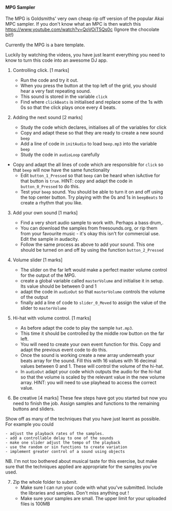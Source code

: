 #### MPG Sampler ####

The MPG is Goldsmiths' very own cheap rip off version of the popular Akai MPC sampler. If you don't know what an MPC is then watch this https://www.youtube.com/watch?v=QoVOiT5Qs0c (Ignore the chocolate bit!)

Currently the MPG is a bare template.

Luckily by watching the videos, you have just learnt everything you need to know to turn this code into an awesome DJ app.

1. Controlling click. [1 marks]
	- Run the code and try it out.
	- When you press the button at the top left of the grid, you should hear a very fast repeating sound.
	- This sound is stored in the variable `click`
	- Find where `clickBeats` is initialised and replace some of the 1s with 0s so that the click plays once every 4 beats.

2. Adding the next sound [2 marks]
	- Study the code which declares, initialises all of the variables for click
	- Copy and adapt these so that they are ready to create a new sound `beep`
	- Add a line of code in `initAudio` to load `beep.mp3` into the variable `beep`
	- Study the code in `audioLoop` carefully
  - Copy and adapt the all lines of code which are responsible for `click` so that `beep` will now have the same functionality
	- Edit `button_1_Pressed` so that `beep` can be heard when isActive for that button is `true`. HINT: copy and adapt the code in `button_0_Pressed` to do this.
	- Test your `beep` sound. You should be able to turn it on and off using the top center button. Try playing with the 0s and 1s in `beepBeats` to create a rhythm that you like.

3. Add your own sound [1 marks]
	- Find a very short audio sample to work with. Perhaps a bass drum,.
	- You can download the samples from freesounds.org, or rip them from your favourite music - it's okay this isn't for commercial use. Edit the sample in audacity.
	- Follow the same process as above to add your sound. This one should be turned on and off by using the function `button_2_Pressed`

4. Volume slider [1 marks]
	- The slider on the far left would make a perfect master volume control for the output of the MPG.
	- create a global variable called `masterVolume` and initialise it in setup. Its value should be between 0 and 1
	- adapt the code in `audioOut` so that `masterVolume` controls the volume of the output
	- finally add a line of code to `slider_0_Moved` to assign the value of the slider to `masterVolume`

5. Hi-hat with volume control. [1 marks]
	- As before adapt the code to play the sample `hat.mp3`.
	- This time it should be controlled by the middle row button on the far left.
	- You will need to create your own event function for this. Copy and adapt the previous event code to do this.
	- Once the sound is working create a new array underneath your beats array for the sound. Fill this with 16 values with 16 decimal values between 0 and 1. These will control the volume of the hi-hat.
	- In `audioOut` adapt your code which outputs the audio for the hi-hat so that the volume is scaled by the relevant value in the new volume array. HINT: you will need to use playhead to access the correct value.

6. Be creative [4 marks]
These few steps have got you started but now you need to finish the job. Assign samples and functions to the remaining buttons and sliders.

Show off as many of the techniques that you have just learnt as possible. For example you could

	- adjust the playback rates of the samples.
	- add a controllable delay to one of the sounds
	- make one slider adjust the tempo of the playback
	- use the random or sin functions to create variation
	- implement greater control of a sound using objects

NB. I'm not too bothered about musical taste for this exercise, but make sure that the techniques applied are appropriate for the samples you've used.

7. Zip the whole folder to submit.
	- Make sure I can run your code with what you've submitted. Include the libraries and samples. Don't miss anything out !
	- Make sure your samples are small. The upper limit for your uploaded files is 100MB
